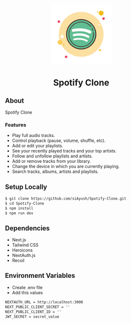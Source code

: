 <div align="center">
    <img src="./public/spotify.svg" width="200" height="200"> 
    <h1>Spotify Clone</h1>
</div>

## About

Spotify Clone

### Features
- Play full audio tracks.
- Control playback (pause, volume, shuffle, etc).
- Add or edit your playlists.
- See your recently played tracks and your top artists.
- Follow and unfollow playlists and artists.
- Add or remove tracks from your library.
- Change the device in which you are currently playing.
- Search tracks, albums, artists and playlists.

## Setup Locally

```
$ git clone https://github.com/siAyush/Spotify-Clone.git
$ cd Spotify-Clone
$ npm install
$ npm run dev
```

## Dependencies

- Next.js
- Tailwind CSS
- Heroicons
- NextAuth.js
- Recoil

## Environment Variables
- Create .env file
-  Add this values
```
NEXTAUTH_URL = http://localhost:3000
NEXT_PUBLIC_CLIENT_SECRET = ''
NEXT_PUBLIC_CLIENT_ID = ''
JWT_SECRET = secret_value
```
